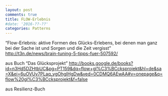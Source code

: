 ```yaml
---
layout: post
comments: true
title: FLOW-Erlebnis
#date: '2016-??-??'
categories: Patterns
---
```


“Flow-Erlebnis: aktive Formen des Glücks-Erlebens, bei denen man ganz bei der Sache ist und Sorgen und die Zeit vergisst”
http://t3n.de/news/brain-tuning-5-tipps-fuer-507592/

aus Buch “Das Glücksprojekt”
http://books.google.de/books?id=n3Hd5DZHtbUC&pg=PT159&dq=flow+gl%C3%BCcksprojekt&hl=de&sa=X&ei=6uOVUv7PLaq_ygOhgIHgDw&ved=0CDMQ6AEwAA#v=onepage&q=flow%20gl%C3%BCcksprojekt&f=false

aus Resilienz-Buch
